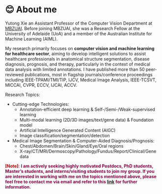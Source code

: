 # 😊 About me

Yutong Xie an Assistant Professor of the Computer Vision Department at <a href="https://mbzuai.ac.ae/">MBZUAI</a>. Before joining MBZUAI, she was a Research Fellow at the University of Adelaide (UoA) and a member of the Australian Institute for Machine Learning (AIML).

<!---
Yutong Xie an Assistant Professor of the Computer Vision Department at <a href="https://mbzuai.ac.ae/">MBZUAI</a>. Before joining MBZUAI, she was a Research Fellow at the University of Adelaide (UoA), and a member of the Australian Institute for Machine Learning (AIML), working with A/Prof. <a href="http://qi-wu.me/">Qi Wu</a>. 
She obtained her PhD in 2021 from NPU under the supervision of Prof. <a href="https://jszy.nwpu.edu.cn/en/yongxia.html">Yong Xia</a>. She has also spent about two years at UoA during her PhD studies, under the supervision of Prof. <a href="https://cshen.github.io/">Chunhua Shen</a> and A/Prof. <a href="https://researchers.adelaide.edu.au/profile/johan.verjans">Johan Verjans</a>. 
-->

My research primarily focuses on **computer vision and machine learning for healthcare sector**, aiming to develop intelligent solutions to assist healthcare professionals in anatomical structure segmentation, disease diagnosis, prognosis, and therapy, particularly in the context of medical data analysis with limited annotations. I have published more than 50 peer-reviewed publications, most in flagship journals/conference proceedings including IEEE-TPAMI/TMI/TIP, IJCV, Medical Image Analysis, IEEE-TCSVT, MICCAI, CVPR, ECCV, IJCAI, ACCV.

Research Topics:
- Cutting-edge Technologies:
  -  Annotation-efficient deep learning & Self-/Semi-/Weak-supervised learning
  -  Multi-modal learning (2D/3D images/text/gene data) & Foundation model
  -  Artificial Intelligence Generated Content (AIGC)
  -  Image classification/segmentation/detection
- Medical Image Segmentation & Computer-Aided Diagnosis/Prognosis:
  -  Chest/Abdomen/Brain/Skin/Gland/Eye/Oral regions
  -  X-ray/CT/MRI/Dermoscopy/Pathology/Fundus/Report/Clinical/Gene data

**<span style="color: #c00000;">[Note]</span>**: **<span style="color: #850043;"> I am actively seeking highly motivated Postdocs, PhD students, Master’s students, and interns/visiting students to join my group. If you are interested in working with me on the topics mentioned above, please feel free to contact me via email and refer to this [link](https://docs.google.com/document/d/1txutJtrUrbcPUwztdut3d3HuAJ8q7iX3MK3rdRuVmFk/edit?usp=sharing) for further information.</span>**
